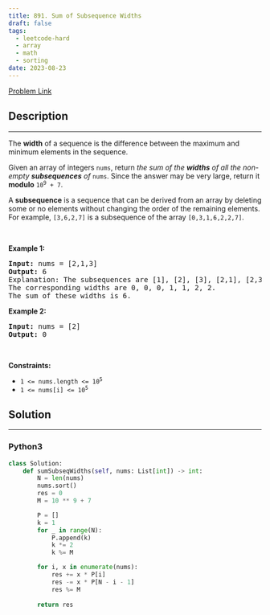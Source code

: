 ```yaml
---
title: 891. Sum of Subsequence Widths
draft: false
tags: 
  - leetcode-hard
  - array
  - math
  - sorting
date: 2023-08-23
---
```


[Problem Link](https://leetcode.com/problems/sum-of-subsequence-widths/)

## Description

---
<p>The <strong>width</strong> of a sequence is the difference between the maximum and minimum elements in the sequence.</p>

<p>Given an array of integers <code>nums</code>, return <em>the sum of the <strong>widths</strong> of all the non-empty <strong>subsequences</strong> of </em><code>nums</code>. Since the answer may be very large, return it <strong>modulo</strong> <code>10<sup>9</sup> + 7</code>.</p>

<p>A <strong>subsequence</strong> is a sequence that can be derived from an array by deleting some or no elements without changing the order of the remaining elements. For example, <code>[3,6,2,7]</code> is a subsequence of the array <code>[0,3,1,6,2,2,7]</code>.</p>

<p>&nbsp;</p>
<p><strong class="example">Example 1:</strong></p>

<pre>
<strong>Input:</strong> nums = [2,1,3]
<strong>Output:</strong> 6
Explanation: The subsequences are [1], [2], [3], [2,1], [2,3], [1,3], [2,1,3].
The corresponding widths are 0, 0, 0, 1, 1, 2, 2.
The sum of these widths is 6.
</pre>

<p><strong class="example">Example 2:</strong></p>

<pre>
<strong>Input:</strong> nums = [2]
<strong>Output:</strong> 0
</pre>

<p>&nbsp;</p>
<p><strong>Constraints:</strong></p>

<ul>
	<li><code>1 &lt;= nums.length &lt;= 10<sup>5</sup></code></li>
	<li><code>1 &lt;= nums[i] &lt;= 10<sup>5</sup></code></li>
</ul>


## Solution

---
### Python3
``` py title='sum-of-subsequence-widths'
class Solution:
    def sumSubseqWidths(self, nums: List[int]) -> int:
        N = len(nums)
        nums.sort()
        res = 0
        M = 10 ** 9 + 7

        P = []
        k = 1
        for _ in range(N):
            P.append(k)
            k *= 2
            k %= M

        for i, x in enumerate(nums):
            res += x * P[i]
            res -= x * P[N - i - 1]
            res %= M
        
        return res

```


